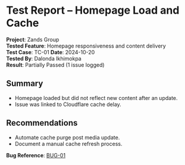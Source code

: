 # Test Report – Homepage Load and Cache

**Project**: Zands Group  
**Tested Feature**: Homepage responsiveness and content delivery  
**Test Case**: TC-01 
**Date**: 2024-10-20  
**Tested By**: Dalonda Ikhimokpa  
**Result**: Partially Passed (1 issue logged)

## Summary
- Homepage loaded but did not reflect new content after an update.
- Issue was linked to Cloudflare cache delay.

## Recommendations
- Automate cache purge post media update.
- Document a manual cache refresh process.

**Bug Reference**: [BUG-01](../bug-reports/bug-log-01.md)
